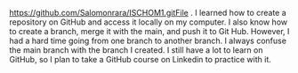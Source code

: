 https://github.com/Salomonrara/ISCHOM1.gitFile 
.
I learned how to create a repository on GitHub and access it locally on my computer. 
I also know how to create a branch, merge it with the main, and push it to Git Hub.
However, I had a hard time going from one branch to another branch.
I always confuse the main branch with the branch I created. I still have a lot to learn on GitHub,
so I plan to take a GitHub course on Linkedin to practice with it.
